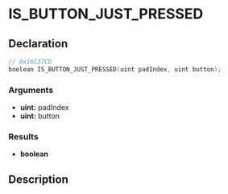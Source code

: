 # IS_BUTTON_JUST_PRESSED

## Declaration
```cpp
// 0x16C37CD
boolean IS_BUTTON_JUST_PRESSED(uint padIndex, uint button);
```

### Arguments
- **uint:** padIndex
- **uint:** button

### Results
- **boolean**

## Description
